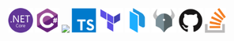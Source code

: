 <!--### Hi there 👋-->

<img src="https://raw.githubusercontent.com/devicons/devicon/master/icons/dotnetcore/dotnetcore-original.svg" height="50px">
<img src="https://raw.githubusercontent.com/devicons/devicon/master/icons/csharp/csharp-original.svg" height="50px">
<img src="https://raw.githubusercontent.com/PowerShell/PowerShell/master/assets/ps_black_64.svg" height="50px">
<img src="https://raw.githubusercontent.com/devicons/devicon/master/icons/typescript/typescript-original.svg" height="50px">
<img src="https://raw.githubusercontent.com/devicons/devicon/master/icons/terraform/terraform-original.svg" height="50px">
<img src="https://raw.githubusercontent.com/devicons/devicon/master/icons/packer/packer-original.svg" height="50px">
<img src="https://raw.githubusercontent.com/open-policy-agent/opa/main/logo/logo.svg" height="50px">
<img src="https://raw.githubusercontent.com/devicons/devicon/master/icons/github/github-original.svg" height="50px">
<img src="./images/stackoverflow-original.svg" height="50px">

<!--
**SignalRichard/SignalRichard** is a ✨ _special_ ✨ repository because its `README.md` (this file) appears on your GitHub profile.

Here are some ideas to get you started:

- 🔭 I’m currently working on ...
- 🌱 I’m currently learning ...
- 👯 I’m looking to collaborate on ...
- 🤔 I’m looking for help with ...
- 💬 Ask me about ...
- 📫 How to reach me: ...
- 😄 Pronouns: ...
- ⚡ Fun fact: ...
-->
